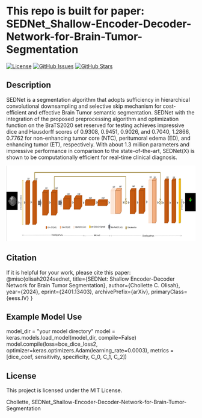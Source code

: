 # This repo is built for paper: SEDNet_Shallow-Encoder-Decoder-Network-for-Brain-Tumor-Segmentation

[![License](https://img.shields.io/badge/license-MIT-blue.svg)](LICENSE)
[![GitHub Issues](https://img.shields.io/github/issues/yourusername/yourproject.svg)](https://github.com/yourusername/yourproject/issues)
[![GitHub Stars](https://img.shields.io/github/stars/yourusername/yourproject.svg)](https://github.com/yourusername/yourproject/stargazers)

## Description

SEDNet is a segmentation algorithm that adopts sufficiency in hierarchical convolutional downsampling and selective skip mechanism for cost-efficient and effective Brain Tumor semantic segmentation. 
SEDNet with the integration of the proposed preprocessing algorithm and optimization function on the BraTS2020 set reserved for testing achieves impressive dice and Hausdorff scores of 0.9308, 0.9451,
0.9026, and 0.7040, 1.2866, 0.7762 for non-enhancing tumor core (NTC), peritumoral edema (ED), and enhancing tumor (ET), respectively. 
With about 1.3 million parameters and impressive performance in comparison to the state-of-the-art, SEDNet(X) is shown to be computationally efficient for real-time clinical diagnosis.  

<img src="SEDNet Architecture.png" width="900" height="200">

## Citation
If it is helpful for your work, please cite this paper:
@misc{olisah2024sednet,
      title={SEDNet: Shallow Encoder-Decoder Network for Brain Tumor Segmentation}, 
      author={Chollette C. Olisah},
      year={2024},
      eprint={2401.13403},
      archivePrefix={arXiv},
      primaryClass={eess.IV}
}

## Example Model Use
model_dir = "your model directory"
model = keras.models.load_model(model_dir, compile=False)
model.compile(loss=bce_dice_loss2, optimizer=keras.optimizers.Adam(learning_rate=0.0003), metrics = [dice_coef, sensitivity, specificity, C_0, C_1, C_2])

## License

This project is licensed under the MIT License.

Chollette, SEDNet_Shallow-Encoder-Decoder-Network-for-Brain-Tumor-Segmentation
